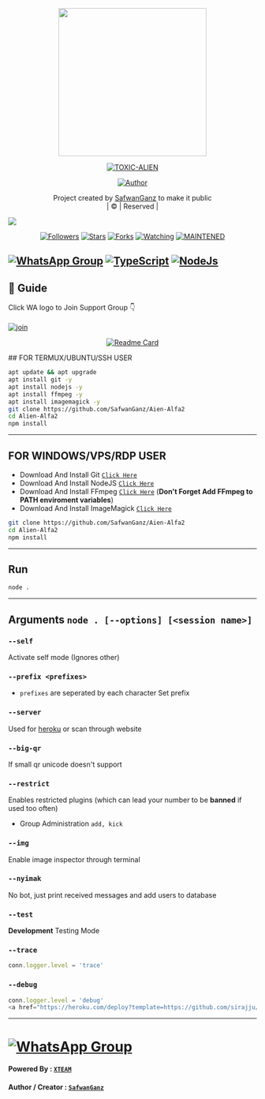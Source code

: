 <div align="center">
  <img border-radius: 15px src="https://avatars.githubusercontent.com/u/67726326?v=4" width="300" height="300"/>
  <p align="center">
<a href="#"><img title="TOXIC-ALIEN" src="https://img.shields.io/badge/ToxicAlien-green?colorA=%23ff0000&colorB=%23017e40&style=for-the-badge"></a>
</p>
  <p align="center">
<a href="https://github.com/farhan-dqz"><img title="Author" src="https://img.shields.io/badge/Author-SafwanGanz/Alien-Alfa2?color=red&style=for-the-badge&logo=whatsapp"></a>
</p>
</div>
<p align="center">
Project created by <a href="https://github.com/farhan-dqz">SafwanGanz</a> to make it public
    <br>
       | © |
        Reserved |
    <br> 
</p>
<a href="https://heroku.com/deploy?template=https://github.com/sirajju/Alien-Alfa2> Heroku <a>
----

  <p align="center">
  <a href="https://github.com/SafwanGanz/Alien-Alfa2">
    <img src="https://img.shields.io/github/repo-size/SafwanGanz/Alien-Alfa2?color=green&label=Repo%20total%20size&style=plastic">
<p align="center">
<a href="https://github.com/SafwanGanz/followers"><img title="Followers" src="https://img.shields.io/github/followers/SafwanGanz?color=blue&style=flat-square"></a>
<a href="https://github.com/SafwanGanz//stargazers/"><img title="Stars" src="https://img.shields.io/github/stars/SafwanGanz/Alien-Alfa2?color=blue&style=flat-square"></a>
<a href="https://github.com/SafwanGanz/Alien-Alfa2/network/members"><img title="Forks" src="https://img.shields.io/github/forks/SafwanGanz/Alien-Alfa2?color=blue&style=flat-square"></a>
<a href="https://github.com/SafwanGanz/Alien-Alfa2/watchers"><img title="Watching" src="https://img.shields.io/github/watchers/SafwanGanz/Alien-Alfa2?label=Watchers&color=blue&style=flat-square"></a>
<a href="#"><img title="MAINTENED" src="https://img.shields.io/badge/UNMAINTENED-YES-blue.svg"</a>
</p>
  
## [![WhatsApp Group](https://img.shields.io/badge/WhatsApp-25D366?style=for-the-badge&logo=whatsapp&logoColor=white)](https://chat.whatsapp.com/https://chat.whatsapp.com/LK5aLoXJ9Iq8uFrdr8TplF) [![TypeScript](https://img.shields.io/badge/TypeScript-007ACC?style=for-the-badge&logo=typescript&logoColor=white)](https://www.typescriptlang.org/) [![NodeJs](https://img.shields.io/badge/Node.js-43853D?style=for-the-badge&logo=node.js&logoColor=white)](https://nodejs.org/en/)
  
## 📢 Guide
Click WA logo to Join Support Group 👇
    <br>
<br>
  [![join](https://github.com/Alien-alfa2/PublicBot/blob/main/wlogo.svg.png)](https://chat.whatsapp.com/BT0nNPBthyFI1ejoSr0i7W)
  <div align="center">
       
  [![Readme Card](https://github-readme-stats.vercel.app/api/pin/?username=SafwanGanz&repo=Alien-Alfa2t&theme=nightowl)](https://github.com/SafwanGanz/Alien-Alfa2)
  </div>
## FOR TERMUX/UBUNTU/SSH USER

```bash
apt update && apt upgrade
apt install git -y
apt install nodejs -y
apt install ffmpeg -y
apt install imagemagick -y
git clone https://github.com/SafwanGanz/Aien-Alfa2
cd Alien-Alfa2
npm install
```

---------

## FOR WINDOWS/VPS/RDP USER

* Download And Install Git [`Click Here`](https://git-scm.com/downloads)
* Download And Install NodeJS [`Click Here`](https://nodejs.org/en/download)
* Download And Install FFmpeg [`Click Here`](https://ffmpeg.org/download.html) (**Don't Forget Add FFmpeg to PATH enviroment variables**)
* Download And Install ImageMagick [`Click Here`](https://imagemagick.org/script/download.php)

```bash
git clone https://github.com/SafwanGanz/Aien-Alfa2
cd Alien-Alfa2
npm install
```

---------

## Run

```bash
node .
```

---------

## Arguments `node . [--options] [<session name>]`

### `--self`

Activate self mode (Ignores other)

### `--prefix <prefixes>`

* `prefixes` are seperated by each character
Set prefix

### `--server`

Used for [heroku](https://heroku.com/) or scan through website

### `--big-qr`

If small qr unicode doesn't support

### `--restrict`

Enables restricted plugins (which can lead your number to be **banned** if used too often)

* Group Administration `add, kick`

### `--img`

Enable image inspector through terminal

### `--nyimak`

No bot, just print received messages and add users to database

### `--test`

**Development** Testing Mode

### `--trace`

```js
conn.logger.level = 'trace'
```

### `--debug`

```js
conn.logger.level = 'debug'
<a href="https://heroku.com/deploy?template=https://github.com/sirajju/Alien-Alfa2> Heroku <a>

```

---------
# [![WhatsApp Group](https://img.shields.io/badge/WhatsApp-25D366?style=for-the-badge&logo=whatsapp&logoColor=white)](https://chat.whatsapp.com/LK5aLoXJ9Iq8uFrdr8TplF)

#### Powered By : [`XTEAM`](https://api.xteam.xyz)

#### Author / Creator : [`SafwanGanz`](https://github.com/SafwanGanz)

